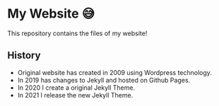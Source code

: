 # My Website 😅

This repository contains the files of my website!

## History

- Original website has created in 2009 using Wordpress technology.
- In 2019 has changes to Jekyll and hosted on Github Pages.
- In 2020 I create a original Jekyll Theme.
- In 2021 I release the new Jekyll Theme.
